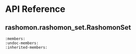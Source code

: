 # API Reference

## rashomon.rashomon_set.RashomonSet

```{autoclass} rashomon.RashomonSet
:members:
:undoc-members:
:inherited-members:
```
